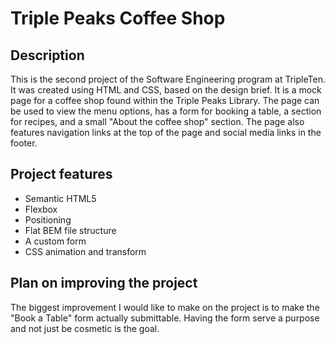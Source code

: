 # Triple Peaks Coffee Shop

## Description

This is the second project of the Software Engineering program at TripleTen. It was created using HTML and CSS, based on the design brief. It is a mock page for a coffee shop found within the Triple Peaks Library. The page can be used to view the menu options, has a form for booking a table, a section for recipes, and a small "About the coffee shop" section. The page also features navigation links at the top of the page and social media links in the footer.

## Project features

- Semantic HTML5
- Flexbox
- Positioning
- Flat BEM file structure
- A custom form
- CSS animation and transform

## Plan on improving the project

The biggest improvement I would like to make on the project is to make the "Book a Table" form actually submittable. Having the form serve a purpose and not just be cosmetic is the goal.
